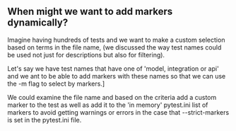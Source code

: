 

## When might we want to add markers dynamically?

Imagine having hundreds of tests and we want to make a custom selection based on terms in the file name, (we discussed the way test names could be used not just for descriptions but also for filtering).

Let's say we have test names that have one of 'model, integration or api' and we ant to be able to add markers with these names so that we can use the -m flag to select by markers.]

We could examine the file name and based on the criteria add a custom marker to the test as well as add it to the 'in memory' pytest.ini list of markers to avoid getting warnings or errors in the case that --strict-markers is set in the pytest.ini file.